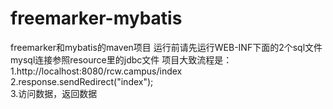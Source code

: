 # freemarker-mybatis
freemarker和mybatis的maven项目
运行前请先运行WEB-INF下面的2个sql文件
mysql连接参照resource里的jdbc文件
项目大致流程是：
1.http://localhost:8080/rcw.campus/index
2.response.sendRedirect("index");  
3.访问数据，返回数据
